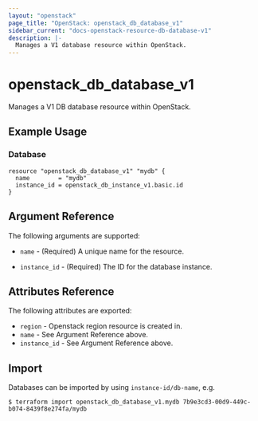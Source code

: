 ```yaml
---
layout: "openstack"
page_title: "OpenStack: openstack_db_database_v1"
sidebar_current: "docs-openstack-resource-db-database-v1"
description: |-
  Manages a V1 database resource within OpenStack.
---
```


# openstack\_db\_database\_v1

Manages a V1 DB database resource within OpenStack.

## Example Usage

### Database

```hcl
resource "openstack_db_database_v1" "mydb" {
  name        = "mydb"
  instance_id = openstack_db_instance_v1.basic.id
}
```

## Argument Reference

The following arguments are supported:

* `name` - (Required) A unique name for the resource.

* `instance_id` - (Required) The ID for the database instance.

## Attributes Reference

The following attributes are exported:

* `region` - Openstack region resource is created in.
* `name` - See Argument Reference above.
* `instance_id` - See Argument Reference above.

## Import

Databases can be imported by using `instance-id/db-name`, e.g.

```
$ terraform import openstack_db_database_v1.mydb 7b9e3cd3-00d9-449c-b074-8439f8e274fa/mydb
```
